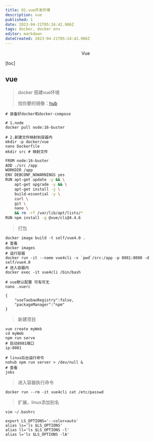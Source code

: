 ```yaml
---
title: 01.vue开发环境
description: vue
published: 1
date: 2023-04-21T05:24:42.986Z
tags: docker, docker env
editor: markdown
dateCreated: 2023-04-21T05:24:42.986Z
---
```


<center>Vue</center>



[toc]





## vue

> docker 搭建vue环境
>
> 找你要的镜像：[hub](https://hub.docker.com/)

```shell
# 装备好docker和docker-compose

# 1.node
docker pull node:16-buster

# 2.新建文件映射到容器内
mkdir -p docker/vue
nano Dockerfile
mkdir src # 映射文件
```

```bash
FROM node:16-buster  
ADD ./src /app 
WORKDIR /app
ENV DEBCONF_NOWARNINGS yes
RUN apt-get update -y && \
	apt-get upgrade -y && \
	apt-get install -y \
	build-essential -y \ 
	curl \
	git \
	nano \
	&& rm -rf /var/lib/apt/lists/*
RUN npm install -g @vue/cli@4.4.6
```

> 打包

```shell
docker image build -t self/vue4.0 .
# 查看
docker images
# 运行容器
docker run -it --name vue4cli -v `pwd`/src:/app -p 8081:8080 -d self/vue4.0
# 进入容器内
docker exec -it vue4cli /bin/bash
```

```shell
# vue默认配置 可有可无
nano .vuerc

{
	"useTaobaoRegistry":false,
	"packageManager":"npm"
}
```

> 新建项目

```shell
vue create myWeb
cd myWeb 
npm run serve
# 启动8081端口
ip:8081

# linux后台运行命令
nohub npm run server > /dev/null & 
# 查看
jobs
```

> 进入容器执行命令

```shell
docker run --rm -it vue4cli cat /etc/passwd
```





> 扩展，linux添加别名

```shell
vim ~/.bashrc

export LS_OPTIONS='--color=auto'
alias ls='ls $LS_OPTIONS'
alias ll='ls $LS_OPTIONS -l'
alias l='ls $LS_OPTIONS -lA'
```

